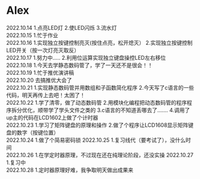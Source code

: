 # Alex
2022.10.14
1.点亮LED灯
2.使LED闪烁
3.流水灯  
2022.10.15
1.忙于作业  
2022.10.16
1.实现独立按键控制亮灭(按住点亮，松开熄灭）
2.实现独立按键控制LED开关（按一次灯亮灭取反）  
2022.10.17
1.努力中.....
2.利用位运算实现独立键盘操控LED左右移位  
2022.10.18
1.今天去学静态数码管了，学了一天还不是很会！！  
2022.10.19
1.忙于推优演讲稿  
2022.10.20
去搞推优大会了  
2022.10.21
1.实现静态数码管并用数组和子函数简化程序
2.今天写了c语言的一些代码，明天再传上去吧！太困了！  
2022.10.22
1.学了清零，做了动态数码管
2.用模块化编程把动态数码管的程序程序拆分优化，顺带学了学头文件之类的
3.c语言的不知道丢哪去了.......
4.调用了up主的代码在LCD1602上做了个计时器  
2022.10.23
1.学习了矩阵键盘的原理和操作
2.做了个程序让LCD1608显示矩阵键盘的数字（按键位置）  
2022.10.24
1.做了个简易密码锁
2022.10.25
1.复习线代（要考试了），没什么时间  
2022.10.26
1.在学定时器原理，不过现在还在纯理论阶段，还没实操
2022.10.27
1.复习中  
2022.10.28
1.定时器原理好难，我争取明天做出成果来
